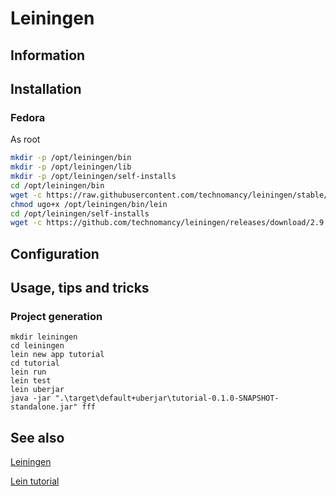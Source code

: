 # Leiningen

## Information

## Installation

### Fedora

As root

```sh
mkdir -p /opt/leiningen/bin
mkdir -p /opt/leiningen/lib
mkdir -p /opt/leiningen/self-installs
cd /opt/leiningen/bin
wget -c https://raw.githubusercontent.com/technomancy/leiningen/stable/bin/lein
chmod ugo+x /opt/leiningen/bin/lein
cd /opt/leiningen/self-installs
wget -c https://github.com/technomancy/leiningen/releases/download/2.9.10/leiningen-2.9.10-standalone.jar
```

## Configuration

## Usage, tips and tricks

### Project generation

```shell
mkdir leiningen
cd leiningen
lein new app tutorial
cd tutorial
lein run
lein test
lein uberjar
java -jar ".\target\default+uberjar\tutorial-0.1.0-SNAPSHOT-standalone.jar" fff
```

## See also

[Leiningen](https://leiningen.org/)

[Lein tutorial](https://codeberg.org/leiningen/leiningen/src/branch/stable/doc/TUTORIAL.md)

